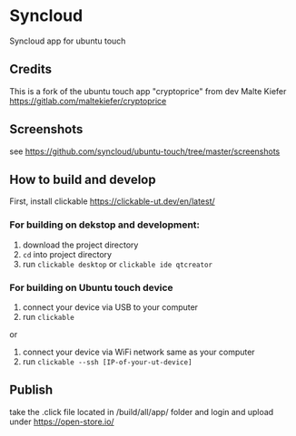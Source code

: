 # Syncloud

Syncloud app for ubuntu touch

## Credits

This is a fork of the ubuntu touch app "cryptoprice" from dev Malte Kiefer https://gitlab.com/maltekiefer/cryptoprice

## Screenshots

see https://github.com/syncloud/ubuntu-touch/tree/master/screenshots

## How to build and develop

First, install clickable https://clickable-ut.dev/en/latest/

### For building on dekstop and development:

1. download the project directory
2. ```cd``` into project directory
3. run ```clickable desktop``` or ```clickable ide qtcreator```

### For building on Ubuntu touch device

1. connect your device via USB to your computer
2. run ```clickable```

or

1. connect your device via WiFi network same as your computer
2. run ```clickable --ssh [IP-of-your-ut-device]```

## Publish
take the .click file located in /build/all/app/ folder
and 
login and upload  under https://open-store.io/
